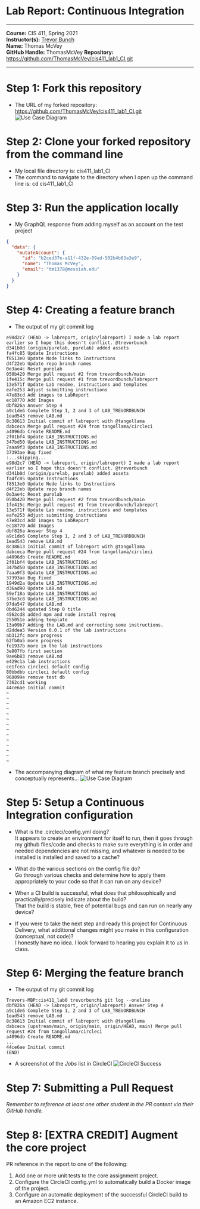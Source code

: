 # Lab Report: Continuous Integration
___
**Course:** CIS 411, Spring 2021  
**Instructor(s):** [Trevor Bunch](https://github.com/trevordbunch)  
**Name:** Thomas McVey  
**GitHub Handle:** ThomasMcVey
**Repository:** https://github.com/ThomasMcVey/cis411_lab1_CI.git  
___

# Step 1: Fork this repository
- The URL of my forked repository: https://github.com/ThomasMcVey/cis411_lab1_CI.git
![Use Case Diagram](/assets/LabCIDiagram1.svg) 

# Step 2: Clone your forked repository from the command line  
- My local file directory is: cis411_lab1_CI
- The command to navigate to the directory when I open up the command line is: cd cis411_lab1_CI

# Step 3: Run the application locally
- My GraphQL response from adding myself as an account on the test project
``` json
{
  "data": {
    "mutateAccount": {
      "id": "b2ced37e-a11f-432e-89ad-502b4b83a3e9",
      "name": "Thomas McVey",
      "email": "tm1378@messiah.edu"
    }
  }
}
```

# Step 4: Creating a feature branch
- The output of my git commit log
```
e98d2c7 (HEAD -> labreport, origin/labreport) I made a lab report earlier so I hope this doesn't conflict. @trevorbunch
d341b0d (origin/purelab, purelab) added assets
fa4fc85 Update Instructions
f8513e0 Update Node links to Instructions
d4f22eb Update repo branch names
0e3ae4c Reset purelab
050b420 Merge pull request #2 from trevordbunch/main
1fe415c Merge pull request #1 from trevordbunch/labreport
13e571f Update Lab readme, instructions and templates
eafe253 Adjust submitting instructions
47e83cd Add images to LabReport
ec18770 Add Images
dbf826a Answer Step 4
a9c1de6 Complete Step 1, 2 and 3 of LAB_TREVORDBUNCH
1ead543 remove LAB.md
8c38613 Initial commit of labreport with @tangollama
dabceca Merge pull request #24 from tangollama/circleci
a4096db Create README.md
2f01bf4 Update LAB_INSTRUCTIONS.md
347bd50 Update LAB_INSTRUCTIONS.md
7aaa9f3 Update LAB_INSTRUCTIONS.md
37393ae Bug fixed
:...skipping...
e98d2c7 (HEAD -> labreport, origin/labreport) I made a lab report earlier so I hope this doesn't conflict. @trevorbunch
d341b0d (origin/purelab, purelab) added assets
fa4fc85 Update Instructions
f8513e0 Update Node links to Instructions
d4f22eb Update repo branch names
0e3ae4c Reset purelab
050b420 Merge pull request #2 from trevordbunch/main
1fe415c Merge pull request #1 from trevordbunch/labreport
13e571f Update Lab readme, instructions and templates
eafe253 Adjust submitting instructions
47e83cd Add images to LabReport
ec18770 Add Images
dbf826a Answer Step 4
a9c1de6 Complete Step 1, 2 and 3 of LAB_TREVORDBUNCH
1ead543 remove LAB.md
8c38613 Initial commit of labreport with @tangollama
dabceca Merge pull request #24 from tangollama/circleci
a4096db Create README.md
2f01bf4 Update LAB_INSTRUCTIONS.md
347bd50 Update LAB_INSTRUCTIONS.md
7aaa9f3 Update LAB_INSTRUCTIONS.md
37393ae Bug fixed
1949d2a Update LAB_INSTRUCTIONS.md
d36ad90 Update LAB.md
59ef18a Update LAB_INSTRUCTIONS.md
37be3c8 Update LAB_INSTRUCTIONS.md
97da547 Update LAB.md
0bd6244 updated Step 0 title
4562cd8 added npm and node install repreq
255051e adding template
13a09b7 Adding the LAB.md and correcting some instructions.
d2ddea5 Version 0.0.1 of the lab isntructions
ab312fc more progress
62fb0a5 more progress
fe1937b more in the lab instructions
3e807fb first section
9ae6b83 remove LAB.md
e429c1a lab instructions
ce1fcea circleci default config
80bbdbb circleci default config
968099e remove test db
7362cd1 working
44ce6ae Initial commit
~
~
~
~
~
~
~
~
~
~
~
~
~
~

```
- The accompanying diagram of what my feature branch precisely and conceptually represents...
![Use Case Diagram](/assets/Main_FeatureBranch.svg)

# Step 5: Setup a Continuous Integration configuration
- What is the .circleci/config.yml doing?  
It appears to create an environment for itself to run, then it goes through my github files/code and checks to make sure everything is in order and needed dependencies are not missing, and whatever is needed to be installed is installed and saved to a cache?

- What do the various sections on the config file do?  
Go through various checks and determine how to apply them appropriately to your code so that it can run on any device?

- When a CI build is successful, what does that philosophically and practically/precisely indicate about the build?  
That the build is stable, free of potential bugs and can run on nearly any device?

- If you were to take the next step and ready this project for Continuous Delivery, what additional changes might you make in this configuration (conceptual, not code)?  
I honestly have no idea. I look forward to hearing you explain it to us in class.

# Step 6: Merging the feature branch
* The output of my git commit log
```
Trevors-MBP:cis411_lab0 trevorbunch$ git log --oneline
dbf826a (HEAD -> labreport, origin/labreport) Answer Step 4
a9c1de6 Complete Step 1, 2 and 3 of LAB_TREVORDBUNCH
1ead543 remove LAB.md
8c38613 Initial commit of labreport with @tangollama
dabceca (upstream/main, origin/main, origin/HEAD, main) Merge pull request #24 from tangollama/circleci
a4096db Create README.md
...
44ce6ae Initial commit
(END)
```

* A screenshot of the _Jobs_ list in CircleCI
![CircleCI Success](../assets/circleci_success.png)

# Step 7: Submitting a Pull Request
_Remember to reference at least one other student in the PR content via their GitHub handle._



# Step 8: [EXTRA CREDIT] Augment the core project
PR reference in the report to one of the following:
1. Add one or more unit tests to the core assignment project. 
2. Configure the CircleCI config.yml to automatically build a Docker image of the project.
3. Configure an automatic deployment of the successful CircleCI build to an Amazon EC2 instance.
